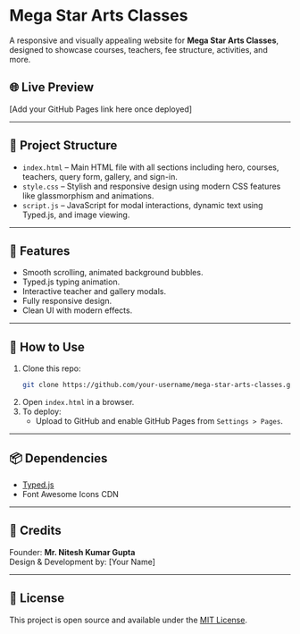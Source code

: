 
# Mega Star Arts Classes

A responsive and visually appealing website for **Mega Star Arts Classes**, designed to showcase courses, teachers, fee structure, activities, and more.

## 🌐 Live Preview

[Add your GitHub Pages link here once deployed]

---

## 📁 Project Structure

- `index.html` – Main HTML file with all sections including hero, courses, teachers, query form, gallery, and sign-in.
- `style.css` – Stylish and responsive design using modern CSS features like glassmorphism and animations.
- `script.js` – JavaScript for modal interactions, dynamic text using Typed.js, and image viewing.

---

## 📸 Features

- Smooth scrolling, animated background bubbles.
- Typed.js typing animation.
- Interactive teacher and gallery modals.
- Fully responsive design.
- Clean UI with modern effects.

---

## 🔧 How to Use

1. Clone this repo:
   ```bash
   git clone https://github.com/your-username/mega-star-arts-classes.git
   ```
2. Open `index.html` in a browser.
3. To deploy:
   - Upload to GitHub and enable GitHub Pages from `Settings > Pages`.

---

## 📦 Dependencies

- [Typed.js](https://github.com/mattboldt/typed.js)
- Font Awesome Icons CDN

---

## 🙏 Credits

Founder: **Mr. Nitesh Kumar Gupta**  
Design & Development by: [Your Name]

---

## 📝 License

This project is open source and available under the [MIT License](LICENSE).
